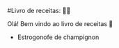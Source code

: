 #Livro de receitas: :man_cook:

Olá! Bem vindo ao livro de receitas :wave:
 - Estrogonofe de champignon
